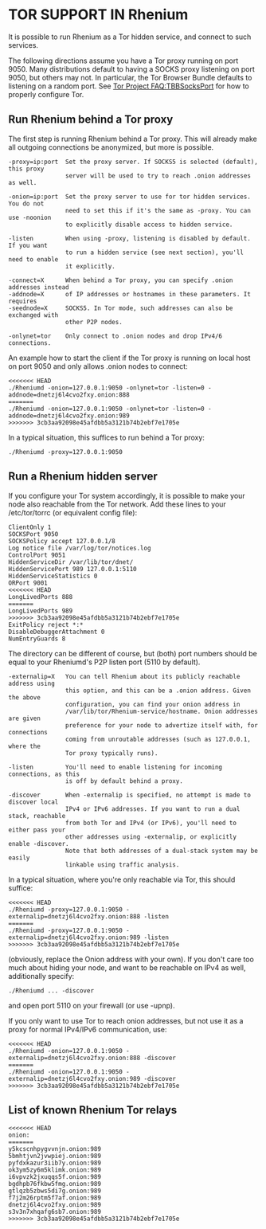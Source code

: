 TOR SUPPORT IN Rhenium
=======================

It is possible to run Rhenium as a Tor hidden service, and connect to such services.

The following directions assume you have a Tor proxy running on port 9050. Many
distributions default to having a SOCKS proxy listening on port 9050, but others
may not. In particular, the Tor Browser Bundle defaults to listening on a random
port. See [Tor Project FAQ:TBBSocksPort](https://www.torproject.org/docs/faq.html.en#TBBSocksPort)
for how to properly configure Tor.


Run Rhenium behind a Tor proxy
----------------------------------

The first step is running Rhenium behind a Tor proxy. This will already make all
outgoing connections be anonymized, but more is possible.
```
-proxy=ip:port  Set the proxy server. If SOCKS5 is selected (default), this proxy
                server will be used to try to reach .onion addresses as well.

-onion=ip:port  Set the proxy server to use for tor hidden services. You do not
                need to set this if it's the same as -proxy. You can use -noonion
                to explicitly disable access to hidden service.

-listen         When using -proxy, listening is disabled by default. If you want
                to run a hidden service (see next section), you'll need to enable
                it explicitly.

-connect=X      When behind a Tor proxy, you can specify .onion addresses instead
-addnode=X      of IP addresses or hostnames in these parameters. It requires
-seednode=X     SOCKS5. In Tor mode, such addresses can also be exchanged with
                other P2P nodes.

-onlynet=tor    Only connect to .onion nodes and drop IPv4/6 connections.
```

An example how to start the client if the Tor proxy is running on local host on
port 9050 and only allows .onion nodes to connect:
```
<<<<<<< HEAD
./Rheniumd -onion=127.0.0.1:9050 -onlynet=tor -listen=0 -addnode=dnetzj6l4cvo2fxy.onion:888
=======
./Rheniumd -onion=127.0.0.1:9050 -onlynet=tor -listen=0 -addnode=dnetzj6l4cvo2fxy.onion:989
>>>>>>> 3cb3aa92098e45afdbb5a3121b74b2ebf7e1705e
```

In a typical situation, this suffices to run behind a Tor proxy:
```
./Rheniumd -proxy=127.0.0.1:9050
```

Run a Rhenium hidden server
-------------------------------

If you configure your Tor system accordingly, it is possible to make your node also
reachable from the Tor network. Add these lines to your /etc/tor/torrc (or equivalent
config file):
```
ClientOnly 1
SOCKSPort 9050
SOCKSPolicy accept 127.0.0.1/8
Log notice file /var/log/tor/notices.log
ControlPort 9051
HiddenServiceDir /var/lib/tor/dnet/
HiddenServicePort 989 127.0.0.1:5110
HiddenServiceStatistics 0
ORPort 9001
<<<<<<< HEAD
LongLivedPorts 888
=======
LongLivedPorts 989
>>>>>>> 3cb3aa92098e45afdbb5a3121b74b2ebf7e1705e
ExitPolicy reject *:*
DisableDebuggerAttachment 0
NumEntryGuards 8
```

The directory can be different of course, but (both) port numbers should be equal to
your Rheniumd's P2P listen port (5110 by default).
```
-externalip=X   You can tell Rhenium about its publicly reachable address using
                this option, and this can be a .onion address. Given the above
                configuration, you can find your onion address in
                /var/lib/tor/Rhenium-service/hostname. Onion addresses are given
                preference for your node to advertize itself with, for connections
                coming from unroutable addresses (such as 127.0.0.1, where the
                Tor proxy typically runs).

-listen         You'll need to enable listening for incoming connections, as this
                is off by default behind a proxy.

-discover       When -externalip is specified, no attempt is made to discover local
                IPv4 or IPv6 addresses. If you want to run a dual stack, reachable
                from both Tor and IPv4 (or IPv6), you'll need to either pass your
                other addresses using -externalip, or explicitly enable -discover.
                Note that both addresses of a dual-stack system may be easily
                linkable using traffic analysis.
```

In a typical situation, where you're only reachable via Tor, this should suffice:
```
<<<<<<< HEAD
./Rheniumd -proxy=127.0.0.1:9050 -externalip=dnetzj6l4cvo2fxy.onion:888 -listen
=======
./Rheniumd -proxy=127.0.0.1:9050 -externalip=dnetzj6l4cvo2fxy.onion:989 -listen
>>>>>>> 3cb3aa92098e45afdbb5a3121b74b2ebf7e1705e
```

(obviously, replace the Onion address with your own). If you don't care too much
about hiding your node, and want to be reachable on IPv4 as well, additionally
specify:
```
./Rheniumd ... -discover
```

and open port 5110 on your firewall (or use -upnp).

If you only want to use Tor to reach onion addresses, but not use it as a proxy
for normal IPv4/IPv6 communication, use:
```
<<<<<<< HEAD
./Rheniumd -onion=127.0.0.1:9050 -externalip=dnetzj6l4cvo2fxy.onion:888 -discover
=======
./Rheniumd -onion=127.0.0.1:9050 -externalip=dnetzj6l4cvo2fxy.onion:989 -discover
>>>>>>> 3cb3aa92098e45afdbb5a3121b74b2ebf7e1705e
```

List of known Rhenium Tor relays
------------------------------------
```
<<<<<<< HEAD
onion:
=======
y5kcscnhpygvvnjn.onion:989
5bmhtjvn2jvwpiej.onion:989
pyfdxkazur3iib7y.onion:989
ok3ym5zy6m5klimk.onion:989
i6vpvzk2jxuqqs5f.onion:989
bgdhpb76fkbw5fmg.onion:989
gtlqzb5zbws5di7g.onion:989
f7j2m26rptm5f7af.onion:989
dnetzj6l4cvo2fxy.onion:989
s3v3n7xhqafg6sb7.onion:989
>>>>>>> 3cb3aa92098e45afdbb5a3121b74b2ebf7e1705e
```
